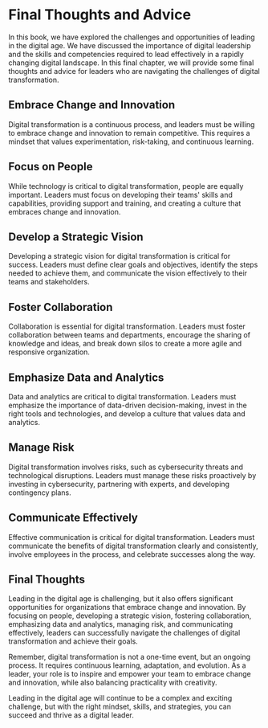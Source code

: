 Final Thoughts and Advice
=================================================

In this book, we have explored the challenges and opportunities of leading in the digital age. We have discussed the importance of digital leadership and the skills and competencies required to lead effectively in a rapidly changing digital landscape. In this final chapter, we will provide some final thoughts and advice for leaders who are navigating the challenges of digital transformation.

Embrace Change and Innovation
-----------------------------

Digital transformation is a continuous process, and leaders must be willing to embrace change and innovation to remain competitive. This requires a mindset that values experimentation, risk-taking, and continuous learning.

Focus on People
---------------

While technology is critical to digital transformation, people are equally important. Leaders must focus on developing their teams' skills and capabilities, providing support and training, and creating a culture that embraces change and innovation.

Develop a Strategic Vision
--------------------------

Developing a strategic vision for digital transformation is critical for success. Leaders must define clear goals and objectives, identify the steps needed to achieve them, and communicate the vision effectively to their teams and stakeholders.

Foster Collaboration
--------------------

Collaboration is essential for digital transformation. Leaders must foster collaboration between teams and departments, encourage the sharing of knowledge and ideas, and break down silos to create a more agile and responsive organization.

Emphasize Data and Analytics
----------------------------

Data and analytics are critical to digital transformation. Leaders must emphasize the importance of data-driven decision-making, invest in the right tools and technologies, and develop a culture that values data and analytics.

Manage Risk
-----------

Digital transformation involves risks, such as cybersecurity threats and technological disruptions. Leaders must manage these risks proactively by investing in cybersecurity, partnering with experts, and developing contingency plans.

Communicate Effectively
-----------------------

Effective communication is critical for digital transformation. Leaders must communicate the benefits of digital transformation clearly and consistently, involve employees in the process, and celebrate successes along the way.

Final Thoughts
--------------

Leading in the digital age is challenging, but it also offers significant opportunities for organizations that embrace change and innovation. By focusing on people, developing a strategic vision, fostering collaboration, emphasizing data and analytics, managing risk, and communicating effectively, leaders can successfully navigate the challenges of digital transformation and achieve their goals.

Remember, digital transformation is not a one-time event, but an ongoing process. It requires continuous learning, adaptation, and evolution. As a leader, your role is to inspire and empower your team to embrace change and innovation, while also balancing practicality with creativity.

Leading in the digital age will continue to be a complex and exciting challenge, but with the right mindset, skills, and strategies, you can succeed and thrive as a digital leader.
